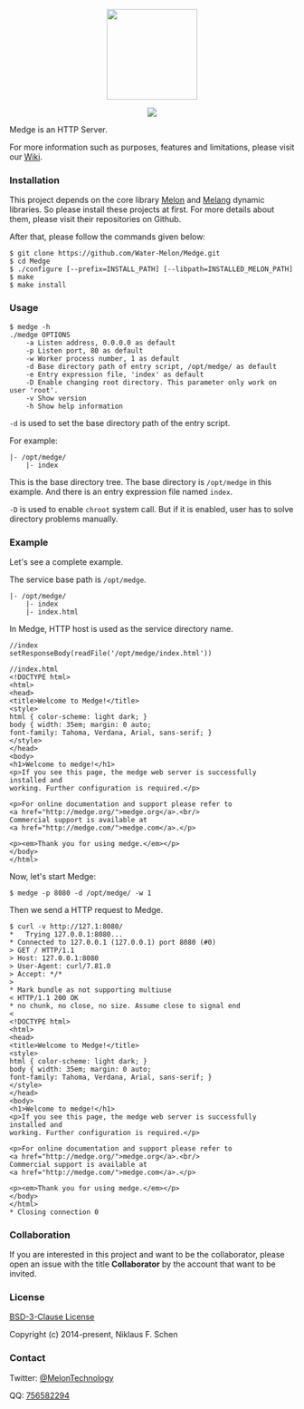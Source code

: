 <p align="center"><img src="https://github.com/Water-Melon/Medge/blob/master/.misc/logo.png?raw=true" width="160px"/></p>
<p align="center"><img src="https://img.shields.io/github/license/Water-Melon/Melang" /></p>



Medge is an HTTP Server.

For more information such as purposes, features and limitations, please visit our [Wiki](https://github.com/Water-Melon/Medge/wiki/About-Medge).



### Installation

This project depends on the core library [Melon](https://github.com/Water-Melon/Melon) and [Melang](https://github.com/Water-Melon/Melang) dynamic libraries. So please install these projects at first. For more details about them, please visit their repositories on Github.

After that, please follow the commands given below:

```shell
$ git clone https://github.com/Water-Melon/Medge.git
$ cd Medge
$ ./configure [--prefix=INSTALL_PATH] [--libpath=INSTALLED_MELON_PATH]
$ make
$ make install
```



### Usage

```
$ medge -h
./medge OPTIONS
	-a Listen address, 0.0.0.0 as default
	-p Listen port, 80 as default
	-w Worker process number, 1 as default
	-d Base directory path of entry script, /opt/medge/ as default
	-e Entry expression file, 'index' as default
	-D Enable changing root directory. This parameter only work on user 'root'.
	-v Show version
	-h Show help information
```

`-d` is used to set the base directory path of the entry script.

For example:

```
|- /opt/medge/
    |- index
```

This is the base directory tree. The base directory is `/opt/medge` in this example. And there is an entry expression file named `index`.

`-D` is used to enable `chroot` system call. But if it is enabled, user has to solve directory problems manually.



### Example

Let's see a complete example.

The service base path is `/opt/medge`.

```
|- /opt/medge/
    |- index
    |- index.html
```

In Medge, HTTP host is used as the service directory name.

```
//index
setResponseBody(readFile('/opt/medge/index.html'))
```

```
//index.html
<!DOCTYPE html>
<html>
<head>
<title>Welcome to Medge!</title>
<style>
html { color-scheme: light dark; }
body { width: 35em; margin: 0 auto;
font-family: Tahoma, Verdana, Arial, sans-serif; }
</style>
</head>
<body>
<h1>Welcome to medge!</h1>
<p>If you see this page, the medge web server is successfully installed and
working. Further configuration is required.</p>

<p>For online documentation and support please refer to
<a href="http://medge.org/">medge.org</a>.<br/>
Commercial support is available at
<a href="http://medge.com/">medge.com</a>.</p>

<p><em>Thank you for using medge.</em></p>
</body>
</html>
```

Now, let's start Medge:

```shell
$ medge -p 8080 -d /opt/medge/ -w 1
```

Then we send a HTTP request to Medge.

```shell
$ curl -v http://127.1:8080/
*   Trying 127.0.0.1:8080...
* Connected to 127.0.0.1 (127.0.0.1) port 8080 (#0)
> GET / HTTP/1.1
> Host: 127.0.0.1:8080
> User-Agent: curl/7.81.0
> Accept: */*
> 
* Mark bundle as not supporting multiuse
< HTTP/1.1 200 OK
* no chunk, no close, no size. Assume close to signal end
< 
<!DOCTYPE html>
<html>
<head>
<title>Welcome to Medge!</title>
<style>
html { color-scheme: light dark; }
body { width: 35em; margin: 0 auto;
font-family: Tahoma, Verdana, Arial, sans-serif; }
</style>
</head>
<body>
<h1>Welcome to medge!</h1>
<p>If you see this page, the medge web server is successfully installed and
working. Further configuration is required.</p>

<p>For online documentation and support please refer to
<a href="http://medge.org/">medge.org</a>.<br/>
Commercial support is available at
<a href="http://medge.com/">medge.com</a>.</p>

<p><em>Thank you for using medge.</em></p>
</body>
</html>
* Closing connection 0
```



### Collaboration

If you are interested in this project and want to be the collaborator, please open an issue with the title **Collaborator** by the account that want to be invited.



### License

[BSD-3-Clause License](https://github.com/Water-Melon/Melang/blob/master/LICENSE)

Copyright (c) 2014-present, Niklaus F. Schen



### Contact

Twitter: [@MelonTechnology](https://twitter.com/MelonTechnology)

QQ: [756582294](http://qm.qq.com/cgi-bin/qm/qr?_wv=1027&k=4e2GRrKLo6cz7kptaU_cUHhZ3JeHQT5b&authKey=ffV3ztGX3QAZP%2BRCnbdwAUETeT8O3VIxiIeyBch0DkvxAoM3J%2Bs3Ol1sZjcZwuto&noverify=0&group_code=756582294)

